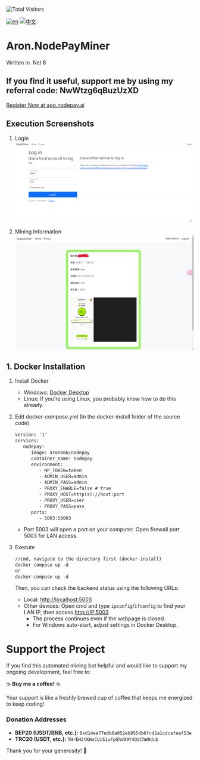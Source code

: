 ![Total Visitors](https://komarev.com/ghpvc/?username=aron-666NodePayMiner&color=green)

[![en](https://img.shields.io/badge/lang-en-red.svg)](https://github.com/aron-666/Aron.NodePayMiner/blob/master/README.en.md)
[![中文](https://img.shields.io/badge/lang-中文-blue.svg)](https://github.com/aron-666/Aron.NodePayMiner)

# Aron.NodePayMiner
Written in .Net 8

## If you find it useful, support me by using my referral code: NwWtzg6qBuzUzXD
[Register Now at app.nodepay.ai](https://app.nodepay.ai/register?ref=NwWtzg6qBuzUzXD)



## Execution Screenshots
1. Login
![image](https://github.com/aron-666/Aron.NodePayMiner/blob/master/%E6%88%AA%E5%9C%96/%E5%BE%8C%E8%87%BA%E7%99%BB%E5%85%A5%E7%95%AB%E9%9D%A2.png?raw=true)

2. Mining Information
![image](https://github.com/aron-666/Aron.NodePayMiner/blob/master/%E6%88%AA%E5%9C%96/%E6%8C%96%E7%A4%A6%E7%95%AB%E9%9D%A2.png?raw=true)

## 1. Docker Installation
1. Install Docker
   - Windows: [Docker Desktop](https://www.docker.com/products/docker-desktop/)
   - Linux: If you're using Linux, you probably know how to do this already.

2. Edit docker-compose.yml (In the docker-install folder of the source code)
   ```
   version: '1'
   services:
      nodepay:
         image: aron666/nodepay
         container_name: nodepay
         environment:
            - NP_TOKEN=token
            - ADMIN_USER=admin
            - ADMIN_PASS=admin
            - PROXY_ENABLE=false # true
            - PROXY_HOST=http(s)://host:port
            - PROXY_USER=user
            - PROXY_PASS=pass
         ports:
            - 5003:50003
   ```

   - Port 5003 will open a port on your computer. Open firewall port 5003 for LAN access.

3. Execute
   ```
   //cmd, navigate to the directory first (docker-install)
   docker compose up -d
   or
   docker-compose up -d
   ```
   Then, you can check the backend status using the following URLs:

   - Local: [http://localhost:5003](http://localhost:5003)
   - Other devices: Open cmd and type `ipconfig`/`ifconfig` to find your LAN IP, then access [http://IP:5003](http://IP:5003)
     - The process continues even if the webpage is closed.
     - For Windows auto-start, adjust settings in Docker Desktop.


# Support the Project

If you find this automated mining bot helpful and would like to support my ongoing development, feel free to:

☕ **Buy me a coffee!** ☕

Your support is like a freshly brewed cup of coffee that keeps me energized to keep coding!

### Donation Addresses
- **BEP20 (USDT/BNB, etc.):** `0xd14ee77edb0a052eb955db6fcd2a1cdcafeef53e`
- **TRC20 (USDT, etc.):** `THrEH2tKHxCUiSiuFpGhU99Y4QdChW8dub`

Thank you for your generosity! 🙌